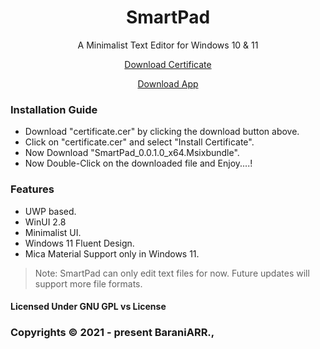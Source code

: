 ﻿<div align="center">
<h1>SmartPad</h1>
<p>A Minimalist Text Editor for Windows 10 & 11</p>
  <a href="https://drive.google.com/uc?id=17PTTp4VrPkvXuz_-VGPi7g8STfK_jBNx&export=download">Download Certificate</a> <p></p>
<a href="https://drive.google.com/uc?id=1DH_p3NvSS-PjIke4AOTDMdORVRIAzKF5&export=download">Download App</a>
</div

##

### Installation Guide
* Download "certificate.cer" by clicking the download button above.
* Click on "certificate.cer" and select "Install Certificate".
* Now Download "SmartPad_0.0.1.0_x64.Msixbundle".
* Now Double-Click on the downloaded file and Enjoy....!

### Features
* UWP based.
* WinUI 2.8
* Minimalist UI.
* Windows 11 Fluent Design.
* Mica Material Support only in Windows 11.

> Note: SmartPad can only edit text files for now. Future updates will support more file formats.

#### Licensed Under GNU GPL vs License

### Copyrights © 2021 - present BaraniARR.,
